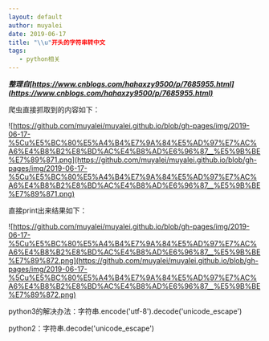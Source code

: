 ```yaml
---
layout: default
author: muyalei
date: 2019-06-17
title: "\\u"开头的字符串转中文
tags: 
   - python相关
---
```




***整理自[https://www.cnblogs.com/hahaxzy9500/p/7685955.html](https://www.cnblogs.com/hahaxzy9500/p/7685955.html)***


爬虫直接抓取到的内容如下：<br/>

![https://github.com/muyalei/muyalei.github.io/blob/gh-pages/img/2019-06-17-%5Cu%E5%BC%80%E5%A4%B4%E7%9A%84%E5%AD%97%E7%AC%A6%E4%B8%B2%E8%BD%AC%E4%B8%AD%E6%96%87__%E5%9B%BE%E7%89%871.png](https://github.com/muyalei/muyalei.github.io/blob/gh-pages/img/2019-06-17-%5Cu%E5%BC%80%E5%A4%B4%E7%9A%84%E5%AD%97%E7%AC%A6%E4%B8%B2%E8%BD%AC%E4%B8%AD%E6%96%87__%E5%9B%BE%E7%89%871.png)

直接print出来结果如下：

![https://github.com/muyalei/muyalei.github.io/blob/gh-pages/img/2019-06-17-%5Cu%E5%BC%80%E5%A4%B4%E7%9A%84%E5%AD%97%E7%AC%A6%E4%B8%B2%E8%BD%AC%E4%B8%AD%E6%96%87__%E5%9B%BE%E7%89%872.png](https://github.com/muyalei/muyalei.github.io/blob/gh-pages/img/2019-06-17-%5Cu%E5%BC%80%E5%A4%B4%E7%9A%84%E5%AD%97%E7%AC%A6%E4%B8%B2%E8%BD%AC%E4%B8%AD%E6%96%87__%E5%9B%BE%E7%89%872.png)

python3的解决办法：字符串.encode('utf-8').decode('unicode_escape')

python2：字符串.decode('unicode_escape')

